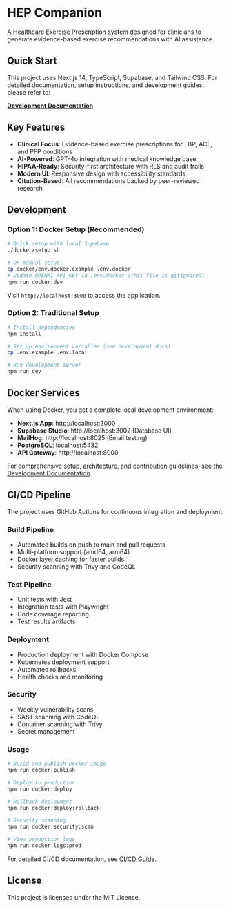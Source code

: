 # HEP Companion

A Healthcare Exercise Prescription system designed for clinicians to generate evidence-based exercise recommendations with AI assistance.

## Quick Start

This project uses Next.js 14, TypeScript, Supabase, and Tailwind CSS. For detailed documentation, setup instructions, and development guides, please refer to:

**[Development Documentation](./docs/development/)**

## Key Features

- **Clinical Focus**: Evidence-based exercise prescriptions for LBP, ACL, and PFP conditions
- **AI-Powered**: GPT-4o integration with medical knowledge base
- **HIPAA-Ready**: Security-first architecture with RLS and audit trails  
- **Modern UI**: Responsive design with accessibility standards
- **Citation-Based**: All recommendations backed by peer-reviewed research

## Development

### Option 1: Docker Setup (Recommended)

```bash
# Quick setup with local Supabase
./docker/setup.sh

# Or manual setup:
cp docker/env.docker.example .env.docker
# Update OPENAI_API_KEY in .env.docker (this file is gitignored)
npm run docker:dev
```

Visit `http://localhost:3000` to access the application.

### Option 2: Traditional Setup

```bash
# Install dependencies
npm install

# Set up environment variables (see development docs)
cp .env.example .env.local

# Run development server
npm run dev
```

## Docker Services

When using Docker, you get a complete local development environment:

- **Next.js App**: http://localhost:3000
- **Supabase Studio**: http://localhost:3002 (Database UI)
- **MailHog**: http://localhost:8025 (Email testing)
- **PostgreSQL**: localhost:5432
- **API Gateway**: http://localhost:8000

For comprehensive setup, architecture, and contribution guidelines, see the [Development Documentation](./docs/development/).

## CI/CD Pipeline

The project uses GitHub Actions for continuous integration and deployment:

### Build Pipeline
- Automated builds on push to main and pull requests
- Multi-platform support (amd64, arm64)
- Docker layer caching for faster builds
- Security scanning with Trivy and CodeQL

### Test Pipeline
- Unit tests with Jest
- Integration tests with Playwright
- Code coverage reporting
- Test results artifacts

### Deployment
- Production deployment with Docker Compose
- Kubernetes deployment support
- Automated rollbacks
- Health checks and monitoring

### Security
- Weekly vulnerability scans
- SAST scanning with CodeQL
- Container scanning with Trivy
- Secret management

### Usage

```bash
# Build and publish Docker image
npm run docker:publish

# Deploy to production
npm run docker:deploy

# Rollback deployment
npm run docker:deploy:rollback

# Security scanning
npm run docker:security:scan

# View production logs
npm run docker:logs:prod
```

For detailed CI/CD documentation, see [CI/CD Guide](./docs/development/ci-cd.md).

## License

This project is licensed under the MIT License. 
